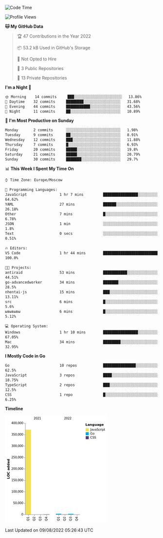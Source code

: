 <!--START_SECTION:waka-->
![Code Time](http://img.shields.io/badge/Code%20Time-398%20hrs%2055%20mins-blue)

![Profile Views](http://img.shields.io/badge/Profile%20Views-0-blue)

**🐱 My GitHub Data** 

> 🏆 47 Contributions in the Year 2022
 > 
> 📦 53.2 kB Used in GitHub's Storage 
 > 
> 🚫 Not Opted to Hire
 > 
> 📜 3 Public Repositories 
 > 
> 🔑 13 Private Repositories  
 > 
**I'm a Night 🦉** 

```text
🌞 Morning    14 commits     ███░░░░░░░░░░░░░░░░░░░░░░   13.86% 
🌆 Daytime    32 commits     ████████░░░░░░░░░░░░░░░░░   31.68% 
🌃 Evening    44 commits     ███████████░░░░░░░░░░░░░░   43.56% 
🌙 Night      11 commits     ██░░░░░░░░░░░░░░░░░░░░░░░   10.89%

```
📅 **I'm Most Productive on Sunday** 

```text
Monday       2 commits      ░░░░░░░░░░░░░░░░░░░░░░░░░   1.98% 
Tuesday      9 commits      ██░░░░░░░░░░░░░░░░░░░░░░░   8.91% 
Wednesday    12 commits     ███░░░░░░░░░░░░░░░░░░░░░░   11.88% 
Thursday     7 commits      █░░░░░░░░░░░░░░░░░░░░░░░░   6.93% 
Friday       20 commits     █████░░░░░░░░░░░░░░░░░░░░   19.8% 
Saturday     21 commits     █████░░░░░░░░░░░░░░░░░░░░   20.79% 
Sunday       30 commits     ███████░░░░░░░░░░░░░░░░░░   29.7%

```


📊 **This Week I Spent My Time On** 

```text
⌚︎ Time Zone: Europe/Moscow

💬 Programming Languages: 
JavaScript               1 hr 7 mins         ████████████████░░░░░░░░░   64.62% 
YAML                     27 mins             ██████░░░░░░░░░░░░░░░░░░░   26.18% 
Other                    7 mins              █░░░░░░░░░░░░░░░░░░░░░░░░   6.78% 
JSON                     1 min               ░░░░░░░░░░░░░░░░░░░░░░░░░   1.8% 
Text                     0 secs              ░░░░░░░░░░░░░░░░░░░░░░░░░   0.51%

🔥 Editors: 
VS Code                  1 hr 44 mins        █████████████████████████   100.0%

🐱‍💻 Projects: 
antiraid                 53 mins             ███████████░░░░░░░░░░░░░░   44.51% 
go-advancedworker        34 mins             ███████░░░░░░░░░░░░░░░░░░   28.5% 
nhentai-js               15 mins             ███░░░░░░░░░░░░░░░░░░░░░░   13.11% 
src                      6 mins              █░░░░░░░░░░░░░░░░░░░░░░░░   5.6% 
ывывывы                  6 mins              █░░░░░░░░░░░░░░░░░░░░░░░░   5.12%

💻 Operating System: 
Windows                  1 hr 10 mins        ████████████████░░░░░░░░░   67.05% 
Mac                      34 mins             ████████░░░░░░░░░░░░░░░░░   32.95%

```

**I Mostly Code in Go** 

```text
Go                       10 repos            ███████████████░░░░░░░░░░   62.5% 
JavaScript               3 repos             ████░░░░░░░░░░░░░░░░░░░░░   18.75% 
TypeScript               2 repos             ███░░░░░░░░░░░░░░░░░░░░░░   12.5% 
CSS                      1 repo              █░░░░░░░░░░░░░░░░░░░░░░░░   6.25%

```


**Timeline**

![Chart not found](https://raw.githubusercontent.com/jeezft/jeezft/main/charts/bar_graph.png) 


 Last Updated on 09/08/2022 05:26:43 UTC
<!--END_SECTION:waka-->
